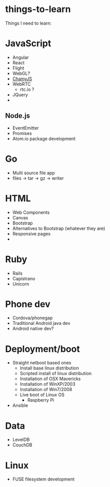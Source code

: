 things-to-learn
===============

Things I need to learn:

# JavaScript

 * Angular
 * React
 * Flight
 * WebGL?
 * [ChainyJS](https://github.com/chainyjs/chainy)
 * WebRTC
   * rtc.io ?
 * JQuery
 * 

## Node.js

 * EventEmitter
 * Promises
 * Atom.io package development

# Go

 * Multi source file app
 * files -> tar -> gz -> writer

# HTML

 * Web Components
 * Canvas
 * Bootstrap
 * Alternatives to Bootstrap (whatever they are)
 * Responsive pages
 * 

# Ruby

 * Rails
 * Capistrano
 * Unicorn

# Phone dev

 * Cordova/phonegap
 * Traditional Android java dev
 * Android native dev?

# Deployment/boot

 * Straight netboot based ones
   * Install base linux distribution
   * Scripted install of linux distribution
   * Installation of OSX Mavericks
   * Installation of WinXP/2003
   * Installation of Win7/2008
   * Live boot of Linux OS
     * Raspberry Pi
 * Ansible

# Data

 * LevelDB
 * CouchDB

# Linux

 * FUSE filesystem development
